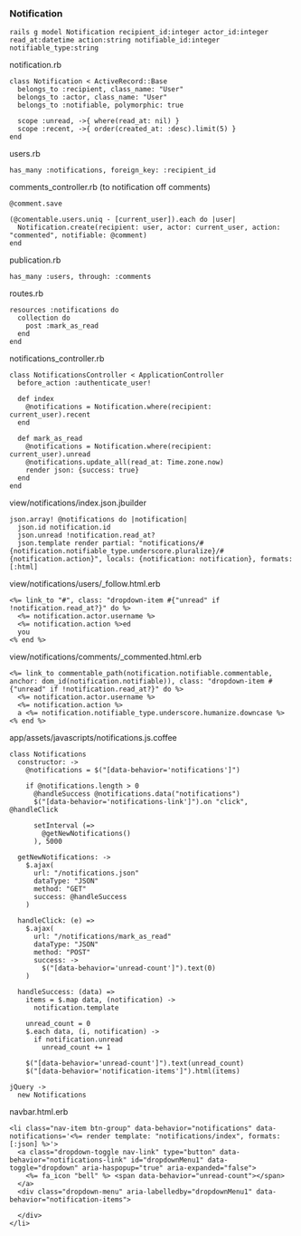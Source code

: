 ### Notification


    rails g model Notification recipient_id:integer actor_id:integer read_at:datetime action:string notifiable_id:integer notifiable_type:string
    
    
notification.rb

    class Notification < ActiveRecord::Base
      belongs_to :recipient, class_name: "User"
      belongs_to :actor, class_name: "User"
      belongs_to :notifiable, polymorphic: true
      
      scope :unread, ->{ where(read_at: nil) }
      scope :recent, ->{ order(created_at: :desc).limit(5) }
    end
    
users.rb

    has_many :notifications, foreign_key: :recipient_id

comments_controller.rb (to notification off comments)

    @comment.save

    (@comentable.users.uniq - [current_user]).each do |user|
      Notification.create(recipient: user, actor: current_user, action: "commented", notifiable: @comment)
    end

publication.rb

    has_many :users, through: :comments
    
routes.rb


    resources :notifications do
      collection do
        post :mark_as_read
      end
    end

notifications_controller.rb

    class NotificationsController < ApplicationController
      before_action :authenticate_user!

      def index
        @notifications = Notification.where(recipient: current_user).recent
      end

      def mark_as_read
        @notifications = Notification.where(recipient: current_user).unread
        @notifications.update_all(read_at: Time.zone.now)
        render json: {success: true}
      end
    end

view/notifications/index.json.jbuilder

```
json.array! @notifications do |notification|
  json.id notification.id
  json.unread !notification.read_at?
  json.template render partial: "notifications/#{notification.notifiable_type.underscore.pluralize}/#{notification.action}", locals: {notification: notification}, formats: [:html]
```

view/notifications/users/_follow.html.erb

```
<%= link_to "#", class: "dropdown-item #{"unread" if !notification.read_at?}" do %>
  <%= notification.actor.username %>
  <%= notification.action %>ed
  you
<% end %>
```

view/notifications/comments/_commented.html.erb

```
<%= link_to commentable_path(notification.notifiable.commentable, anchor: dom_id(notification.notifiable)), class: "dropdown-item #{"unread" if !notification.read_at?}" do %>
  <%= notification.actor.username %>
  <%= notification.action %>
  a <%= notification.notifiable_type.underscore.humanize.downcase %>
<% end %>
```

app/assets/javascripts/notifications.js.coffee

```
class Notifications
  constructor: ->
    @notifications = $("[data-behavior='notifications']")

    if @notifications.length > 0
      @handleSuccess @notifications.data("notifications")
      $("[data-behavior='notifications-link']").on "click", @handleClick

      setInterval (=>
        @getNewNotifications()
      ), 5000

  getNewNotifications: ->
    $.ajax(
      url: "/notifications.json"
      dataType: "JSON"
      method: "GET"
      success: @handleSuccess
    )

  handleClick: (e) =>
    $.ajax(
      url: "/notifications/mark_as_read"
      dataType: "JSON"
      method: "POST"
      success: ->
        $("[data-behavior='unread-count']").text(0)
    )

  handleSuccess: (data) =>
    items = $.map data, (notification) ->
      notification.template

    unread_count = 0
    $.each data, (i, notification) ->
      if notification.unread
        unread_count += 1

    $("[data-behavior='unread-count']").text(unread_count)
    $("[data-behavior='notification-items']").html(items)

jQuery ->
  new Notifications
```

navbar.html.erb

    <li class="nav-item btn-group" data-behavior="notifications" data-notifications='<%= render template: "notifications/index", formats: [:json] %>'>
      <a class="dropdown-toggle nav-link" type="button" data-behavior="notifications-link" id="dropdownMenu1" data-toggle="dropdown" aria-haspopup="true" aria-expanded="false">
        <%= fa_icon "bell" %> <span data-behavior="unread-count"></span>
      </a>
      <div class="dropdown-menu" aria-labelledby="dropdownMenu1" data-behavior="notification-items">

      </div>
    </li>

